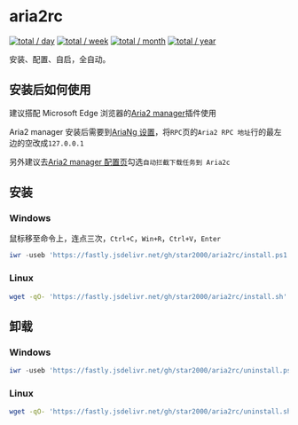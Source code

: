 # aria2rc

[![total / day](https://img.shields.io/badge/dynamic/json?url=https://data.jsdelivr.com/v1/package/gh/star2000/count@4/stats/day&label=total&query=total&suffix=+/+day&style=flat-square)](https://github.com/star2000/count)
[![total / week](https://img.shields.io/badge/dynamic/json?url=https://data.jsdelivr.com/v1/package/gh/star2000/count@4/stats/week&label=total&query=total&suffix=+/+week&style=flat-square)](https://github.com/star2000/count)
[![total / month](https://img.shields.io/badge/dynamic/json?url=https://data.jsdelivr.com/v1/package/gh/star2000/count@4/stats/month&label=total&query=total&suffix=+/+month&style=flat-square)](https://github.com/star2000/count)
[![total / year](https://img.shields.io/badge/dynamic/json?url=https://data.jsdelivr.com/v1/package/gh/star2000/count@4/stats/year&label=total&query=total&suffix=+/+year&style=flat-square)](https://github.com/star2000/count)

安装、配置、自启，全自动。

## 安装后如何使用

建议搭配 Microsoft Edge 浏览器的[Aria2 manager](https://microsoftedge.microsoft.com/addons/detail/ojbidmhgnhijiiagnlfnlbhhnkajklcl)插件使用

Aria2 manager 安装后需要到[AriaNg 设置](extension://ojbidmhgnhijiiagnlfnlbhhnkajklcl/ui/ariang/index.html#!/settings/ariang)，将`RPC`页的`Aria2 RPC 地址`行的最左边的空改成`127.0.0.1`

另外建议去[Aria2 manager 配置页](extension://ojbidmhgnhijiiagnlfnlbhhnkajklcl/ui/options.html)勾选`自动拦截下载任务到 Aria2c`

## 安装

### Windows

鼠标移至命令上，连点三次，`Ctrl+C`，`Win+R`，`Ctrl+V`，`Enter`

```powershell
iwr -useb 'https://fastly.jsdelivr.net/gh/star2000/aria2rc/install.ps1' | iex
```

### Linux

```bash
wget -qO- 'https://fastly.jsdelivr.net/gh/star2000/aria2rc/install.sh' | sh
```

## 卸载

### Windows

```powershell
iwr -useb 'https://fastly.jsdelivr.net/gh/star2000/aria2rc/uninstall.ps1' | iex
```

### Linux

```bash
wget -qO- 'https://fastly.jsdelivr.net/gh/star2000/aria2rc/uninstall.sh' | sh
```
